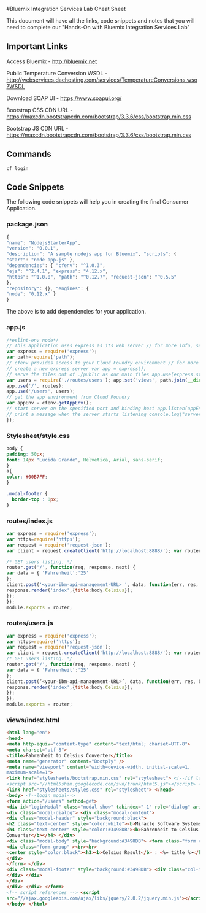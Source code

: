 #Bluemix Integration Services Lab Cheat Sheet

This document will have all the links, code snippets and notes that you will need to complete our "Hands-On with Bluemix Integration Services Lab"

## Important Links

Access Bluemix - http://bluemix.net

Public Temperature Conversion WSDL - http://webservices.daehosting.com/services/TemperatureConversions.wso?WSDL

Download SOAP UI - https://www.soapui.org/

Bootstrap CSS CDN URL - https://maxcdn.bootstrapcdn.com/bootstrap/3.3.6/css/bootstrap.min.css

Bootstrap JS CDN URL - https://maxcdn.bootstrapcdn.com/bootstrap/3.3.6/css/bootstrap.min.css

## Commands

```shell
cf login
```

## Code Snippets

The following code snippets will help you in creating the final Consumer Application. 

### package.json

```javascript
{
"name": "NodejsStarterApp",
"version": "0.0.1",
"description": "A sample nodejs app for Bluemix", "scripts": {
"start": "node app.js" },
"dependencies": { "cfenv": "^1.0.3",
"ejs": "^2.4.1", "express": "4.12.x",
"https": "^1.0.0", "path": "^0.12.7", "request-json": "^0.5.5"
},
"repository": {}, "engines": {
"node": "0.12.x" }
}
```

The above is to add dependencies for your application. 

### app.js 

```javascript
/*eslint-env node*/
// This application uses express as its web server // for more info, see: http://expressjs.com
var express = require('express');
var path=require('path');
// cfenv provides access to your Cloud Foundry environment // for more info, see: https://www.npmjs.com/package/cfenv var cfenv = require('cfenv');
// create a new express server var app = express();
// serve the files out of ./public as our main files app.use(express.static(__dirname + '/public')); var routes = require('./routes/index');
var users = require('./routes/users'); app.set('views', path.join(__dirname, 'views')); app.set('view engine', 'ejs');
app.use('/', routes);
app.use('/users', users);
// get the app environment from Cloud Foundry
var appEnv = cfenv.getAppEnv();
// start server on the specified port and binding host app.listen(appEnv.port, '0.0.0.0', function() {
// print a message when the server starts listening console.log("server starting on " + appEnv.url);
});
```

### Stylesheet/style.css

```css
body {
padding: 50px;
font: 14px "Lucida Grande", Helvetica, Arial, sans-serif;
}
a{
color: #00B7FF;
}

.modal-footer {
  border-top : 0px;
}
```
### routes/index.js
```javascript
var express = require('express');
var https=require('https');
var request = require('request-json');
var client = request.createClient('http://localhost:8888/'); var router = express.Router();

/* GET users listing. */
router.get('/', function(req, response, next) {
var data = { 'Fahrenheit':'25'
};
client.post('<your-ibm-api-management-URL> ', data, function(err, res, body) {
response.render('index',{title:body.Celsius});
});
});
module.exports = router;
```
### routes/users.js

```javascript
var express = require('express');
var https=require('https');
var request = require('request-json');
var client = request.createClient('http://localhost:8888/'); var router = express.Router();
/* GET users listing. */
router.get('/', function(req, response, next) {
var data = { 'Fahrenheit':'25'
};
client.post(‘<your-ibm-api-management-URL>’, data, function(err, res, body) {
response.render('index',{title:body.Celsius});
});
});
module.exports = router;
```

### views/index.html

```html
<html lang="en">
<head>
<meta http-equiv="content-type" content="text/html; charset=UTF-8">
<meta charset="utf-8">
<title>Fahrenheit to Celsius Converter</title>
<meta name="generator" content="Bootply" />
<meta name="viewport" content="width=device-width, initial-scale=1,
maximum-scale=1">
<link href="stylesheets/bootstrap.min.css" rel="stylesheet"> <!--[if lt IE 9]>
<script src="//html5shim.googlecode.com/svn/trunk/html5.js"></script> <![endif]-->
<link href="stylesheets/styles.css" rel="stylesheet"> </head>
<body> <!--login modal-->
<form action="/users" method=get>
<div id="loginModal" class="modal show" tabindex="-1" role="dialog" aria-hidden="true">
<div class="modal-dialog"> <div class="modal-content">
<div class="modal-header" style="background:black">
<h2 class="text-center" style="color:white"><b>Miracle Software Systems</b></h2>
<h4 class="text-center" style="color:#3498DB"><b>Fahrenheit to Celsius
Converter</b></h4> </div>
<div class="modal-body" style="background:#3498DB"> <form class="form col-md-12 center-block">
<div class="form-group" ><br><br>
<center style="color:black"><h3><b>Celsius Result</b> : <%= title %></h3>
</div>
</form> </div>
<div class="modal-footer" style="background:#3498DB"> <div class="col-md-12">
</div> </div>
</div>
</div> </div> </form>
<!-- script references --> <script
src="//ajax.googleapis.com/ajax/libs/jquery/2.0.2/jquery.min.js"></script> <script src="js/bootstrap.min.js"></script>
</body> </html>
```
